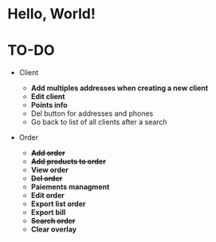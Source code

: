 # Hello, World!


# TO-DO
* Client
  * __Add multiples addresses when creating a new client__
  * __Edit client__
  * __Points info__
  * Del button for addresses and phones
  * Go back to list of all clients after a search

* Order
  * ~~__Add order__~~
  * ~~__Add products to order__~~
  * __View order__
  * ~~__Del order__~~
  * __Paiements managment__
  * __Edit order__ 
  * __Export list order__
  * __Export bill__
  * ~~__Search order__~~
  * __Clear overlay__
